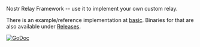 Nostr Relay Framework -- use it to implement your own custom relay.

There is an example/reference implementation at [basic](/examples/basic/). Binaries for that are also available under [Releases](
https://github.com/fiatjaf/relayer/releases).

<a href="https://godoc.org/github.com/fiatjaf/relayer"><img src="https://img.shields.io/badge/api-reference-blue.svg?style=flat-square" alt="GoDoc"></a>
